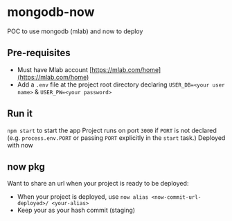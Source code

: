 # mongodb-now
POC to use mongodb (mlab) and now to deploy


## Pre-requisites
- Must have Mlab account [https://mlab.com/home](https://mlab.com/home)
- Add a `.env` file at the project root directory declaring `USER_DB=<your user name>` & `USER_PW=<your password>`


## Run it
`npm start` to start the app
Project runs on port `3000` if `PORT` is not declared (e.g. `process.env.PORT` or passing `PORT` explicitly in the `start` task.)
Deployed with now


## now pkg

Want to share an url when your project is ready to be deployed:
- When your project is deployed, use `now alias <now-commit-url-deployed>/ <your-alias>`
- Keep your <now-commit-url-deployed> as your hash commit (staging)
